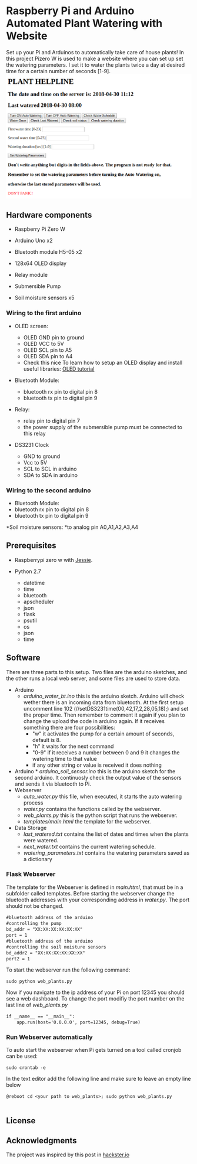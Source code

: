 # Raspberry Pi and Arduino Automated Plant Watering with Website

Set up your Pi and Arduinos to automatically take care of house plants!
In this project Pizero W is used to make a website where you can set up set the watering parameters. I set it to water the plants twice a day at desired time for a certain number of seconds [1-9].
![The website to control plants](website.png)


## Hardware components

* Raspberry Pi Zero W

* Arduino Uno x2
* Bluetooth module H5-05 x2
* 128x64 OLED display
* Relay module
* Submersible Pump
* Soil moisture sensors x5

### Wiring to the first arduino

* OLED screen:
  * OLED GND pin to ground
  * OLED VCC to 5V
  * OLED SCL pin to A5
  * OLED SDA pin to A4
  * Check this nice To learn how to setup an OLED display and install useful libraries: [OLED tutorial](http://www.instructables.com/id/Monochrome-096-i2c-OLED-display-with-arduino-SSD13/ )


* Bluetooth Module:
  * bluetooth rx pin to digital pin 8
  * bluetooth tx pin to digital pin 9

* Relay:
  * relay pin to digital pin 7
  * the power supply of the submersible pump must be connected to this relay

* DS3231 Clock
  * GND to ground
  * Vcc to 5V
  * SCL to SCL in arduino
  * SDA to SDA in arduino

### Wiring to the second arduino

* Bluetooth Module:
* bluetooth rx pin to digital pin 8
* bluetooth tx pin to digital pin 9

*Soil moisture sensors:
*to analog pin A0,A1,A2,A3,A4


## Prerequisites

* Raspberrypi zero w with [Jessie](https://www.raspberrypi.org/blog/raspbian-jessie-is-here/).


* Python 2.7
  * datetime
  * time
  * bluetooth
  * apscheduler
  * json
  * flask
  * psutil
  * os
  * json
  * time


## Software

There are three parts to this setup. Two files are the arduino sketches, and the other runs a local web server, and some files are used to store data.
* Arduino
    * *arduino_water_bt.ino* this is the arduino sketch. Arduino will check wether there is an incoming data from bluetooth. At the first setup uncomment line 102 (//setDS3231time(00,42,17,2,28,05,18);) and set the proper time. Then remember to comment it again if you plan to change the upload the code in arduino again. If it receives something there are four possibilities:
        * "w" it activates the pump for a certain amount of seconds, default is 8.
        * "h" it waits for the next command
        * "0-9" if it receives a number between 0 and 9 it changes the watering time to that value
        * if any other string or value is received it does nothing
* Arduino
        * *arduino_soil_sensor.ino* this is the arduino sketch for the second arduino. It continuosly check the output value of the sensors and sends it via bluetooth to Pi.
* Webserver
    * *auto_water.py* this file, when executed, it starts the auto watering process
    * *water.py* contains the functions called by the webserver.
    * *web_plants.py* this is the python script that runs the webserver.
    * *templates/main.html* the template for the webserver.
* Data Storage
    * *last_watered.txt* contains the list of dates and times when the plants were watered.
    * *next_water.txt* contains the current watering schedule.
    * *watering_parameters.txt* contains the watering parameters saved as a dictionary

### Flask Webserver
The template for the Webserver is defined in *main.html*, that must be in a subfolder called templates. Before starting the webserver change the bluetooth addresses with your corresponding address in *water.py*. The port should not be changed.
```
#bluetooth address of the arduino
#controlling the pump
bd_addr = "XX:XX:XX:XX:XX:XX"
port = 1
#bluetooth address of the arduino
#controlling the soil moisture sensors
bd_addr2 = "XX:XX:XX:XX:XX:XX"
port2 = 1
```
To start the webserver run the following command:
```
sudo python web_plants.py
```
Now if you navigate to the ip address of your Pi on port 12345 you should see a web dashboard. To change the port modifiy the port number on the last line of *web_plants.py*
```
if __name__ == "__main__":
    app.run(host='0.0.0.0', port=12345, debug=True)
```

### Run Webserver automatically
To auto start the webserver when Pi gets turned on a tool called cronjob can be used:
```
sudo crontab -e
```
In the text editor add the following line and make sure to leave an empty line below
```
@reboot cd <your path to web_plants>; sudo python web_plants.py


```


## License


## Acknowledgments

The project was inspired by this post in [hackster.io](https://www.hackster.io/ben-eagan/raspberry-pi-automated-plant-watering-with-website-8af2dc)
